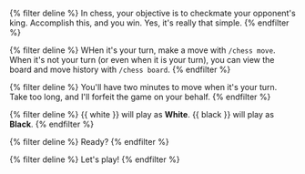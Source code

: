 {% filter deline %}
In chess, your objective is to checkmate your opponent's king. Accomplish this, and you win. Yes, it's really that
simple.
{% endfilter %}

{% filter deline %}
WHen it's your turn, make a move with `/chess move`. When it's not your turn (or even when it is your turn), you can
view the board and move history with `/chess board`.
{% endfilter %}

{% filter deline %}
You'll have two minutes to move when it's your turn. Take too long, and I'll forfeit the game on your behalf.
{% endfilter %}

{% filter deline %}
{{ white }} will play as **White**. {{ black }} will play as **Black**.
{% endfilter %}

{% filter deline %}
Ready?
{% endfilter %}

{% filter deline %}
Let's play!
{% endfilter %}